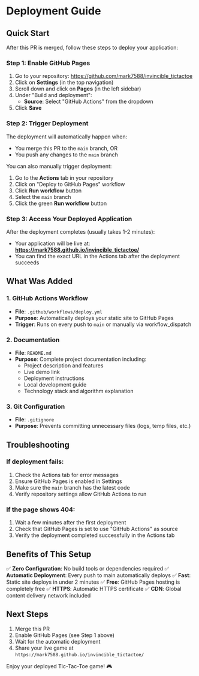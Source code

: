 # Deployment Guide

## Quick Start

After this PR is merged, follow these steps to deploy your application:

### Step 1: Enable GitHub Pages
1. Go to your repository: https://github.com/mark7588/invincible_tictactoe
2. Click on **Settings** (in the top navigation)
3. Scroll down and click on **Pages** (in the left sidebar)
4. Under "Build and deployment":
   - **Source**: Select "GitHub Actions" from the dropdown
5. Click **Save**

### Step 2: Trigger Deployment

The deployment will automatically happen when:
- You merge this PR to the `main` branch, OR
- You push any changes to the `main` branch

You can also manually trigger deployment:
1. Go to the **Actions** tab in your repository
2. Click on "Deploy to GitHub Pages" workflow
3. Click **Run workflow** button
4. Select the `main` branch
5. Click the green **Run workflow** button

### Step 3: Access Your Deployed Application

After the deployment completes (usually takes 1-2 minutes):
- Your application will be live at: **https://mark7588.github.io/invincible_tictactoe/**
- You can find the exact URL in the Actions tab after the deployment succeeds

## What Was Added

### 1. GitHub Actions Workflow
- **File**: `.github/workflows/deploy.yml`
- **Purpose**: Automatically deploys your static site to GitHub Pages
- **Trigger**: Runs on every push to `main` or manually via workflow_dispatch

### 2. Documentation
- **File**: `README.md`
- **Purpose**: Complete project documentation including:
  - Project description and features
  - Live demo link
  - Deployment instructions
  - Local development guide
  - Technology stack and algorithm explanation

### 3. Git Configuration
- **File**: `.gitignore`
- **Purpose**: Prevents committing unnecessary files (logs, temp files, etc.)

## Troubleshooting

### If deployment fails:
1. Check the Actions tab for error messages
2. Ensure GitHub Pages is enabled in Settings
3. Make sure the `main` branch has the latest code
4. Verify repository settings allow GitHub Actions to run

### If the page shows 404:
1. Wait a few minutes after the first deployment
2. Check that GitHub Pages is set to use "GitHub Actions" as source
3. Verify the deployment completed successfully in the Actions tab

## Benefits of This Setup

✅ **Zero Configuration**: No build tools or dependencies required
✅ **Automatic Deployment**: Every push to main automatically deploys
✅ **Fast**: Static site deploys in under 2 minutes
✅ **Free**: GitHub Pages hosting is completely free
✅ **HTTPS**: Automatic HTTPS certificate
✅ **CDN**: Global content delivery network included

## Next Steps

1. Merge this PR
2. Enable GitHub Pages (see Step 1 above)
3. Wait for the automatic deployment
4. Share your live game at `https://mark7588.github.io/invincible_tictactoe/`

Enjoy your deployed Tic-Tac-Toe game! 🎮
